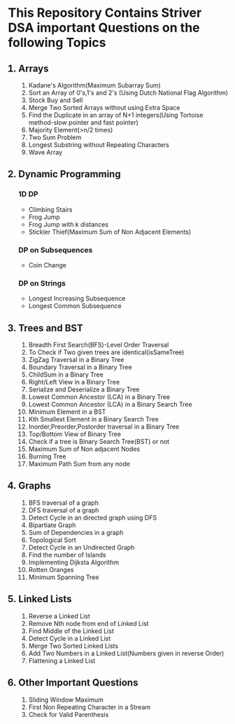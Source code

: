 <h1>This Repository Contains  Striver DSA important Questions on the following Topics</h1>

<ol>
  <h2><li>Arrays</li></h2>
  <ol type="1">
    <li>Kadane's Algorithm(Maximum Subarray Sum)</li>
    <li>Sort an Array of 0's,1's and 2's (Using Dutch National Flag Algorithm)</li>
    <li>Stock Buy and Sell</li>
    <li>Merge Two Sorted Arrays without using Extra Space</li>
    <li>Find the Duplicate in an array of N+1 integers(Using Tortoise method-slow pointer and fast pointer)</li>
    <li>Majority Element(>n/2 times)</li>
    <li>Two Sum Problem</li>
    <li>Longest Substring without Repeating Characters </li>
    <li>Wave Array</li>
    
    
  </ol>
  <h2><li>Dynamic Programming</li></h2>
  <h3>1D DP</h3>
    <ul>
      <li>Climbing Stairs</li>
      <li>Frog Jump</li>
      <li>Frog Jump with k distances</li>
      <li>Stickler Thief(Maximum Sum of Non Adjacent Elements)</li>
    </ul>
  <h3>DP on Subsequences</h3>
  <ul>
    <li>Coin Change</li>
  </ul>
  <h3>DP on Strings</h3>
  <ul>
    <li>Longest Increasing Subsequence</li>
    <li>Longest Common Subsequence</li>
  </ul>
      
  <h2><li>Trees and BST</li></h2>
    <ol type="1">
      <li>Breadth First Search(BFS)-Level Order Traversal</li>
      <li>To Check if Two given trees are identical(isSameTree)</li>
      <li>ZigZag Traversal in a Binary Tree</li>
      <li>Boundary Traversal in a Binary Tree</li>
      <li>ChildSum in a Binary Tree</li>
      <li>Right/Left View in a Binary Tree</li>
      <li>Serialize and Deserialize a Binary Tree</li>
      <li>Lowest Common Ancestor (LCA) in a Binary Tree</li>
      <li>Lowest Common Ancestor (LCA) in a Binary Search Tree</li>
      <li>Minimum Element in a BST</li>
      <li>Kth Smallest Element in a Binary Search Tree</li> 
      <li>Inorder,Preorder,Postorder traversal in a Binary Tree</li>
      <li>Top/Bottom View of Binary Tree</li>
      <li>Check if a tree is Binary Search Tree(BST) or not</li>
      <li>Maximum Sum of Non adjacent Nodes</li>
      <li>Burning Tree</li>
      <li>Maximum Path Sum from any node</li>
    </ol>

  <h2><li>Graphs</li></h2>
    <ol type="1">
      <li>BFS traversal of a graph</li>
      <li>DFS traversal of a graph</li>
      <li>Detect Cycle in an directed graph using DFS</li>
      <li>Bipartiate Graph</li>
      <li>Sum of Dependencies in a graph</li>
      <li>Topological Sort</li>
      <li>Detect Cycle in an Undirected Graph</li>
      <li>Find the number of Islands</li>
      <li>Implementing Dijksta Algorithm</li>
      <li>Rotten Oranges</li>
      <li>Minimum Spanning Tree</li>
    </ol>
  <h2><li>Linked Lists</li></h2>
    <ol type="1">
      <li>Reverse a Linked List</li>
      <li>Remove Nth node from end of Linked List</li>
      <li>Find Middle of the Linked List</li>
      <li>Detect Cycle in a Linked List</li>
      <li>Merge Two Sorted Linked Lists</li>
      <li>Add Two Numbers in a Linked List(Numbers given in reverse Order)</li>
      <li>Flattening a Linked List</li>
    </ol>

  <h2><li>Other Important Questions</li></h2>
    <ol type="1">
      <li>Sliding Window Maximum</li>
      <li>First Non Repeating Character in a Stream</li>
      <li>Check for Valid Parenthesis</li>
    </ol>
</ol>
